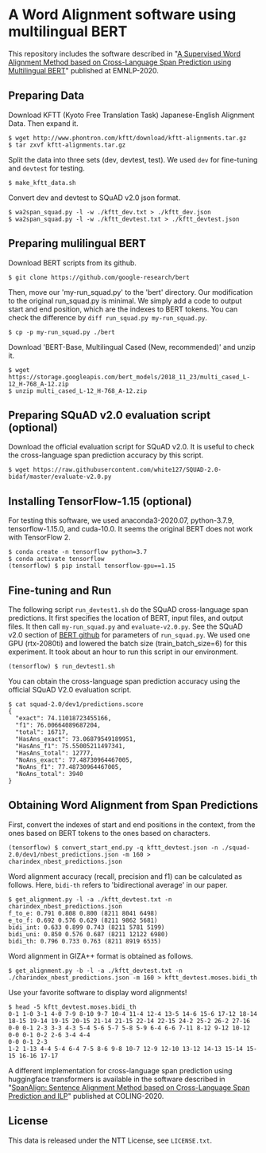 

# A Word Alignment software using multilingual BERT

This repository includes the software described in "[A Supervised Word Alignment Method based on Cross-Language Span Prediction using Multilingual BERT](https://www.aclweb.org/anthology/2020.emnlp-main.41/)" published at EMNLP-2020.

## Preparing Data

Download KFTT (Kyoto Free Translation Task) Japanese-English Alignment Data. Then expand it.

```
$ wget http://www.phontron.com/kftt/download/kftt-alignments.tar.gz
$ tar zxvf kftt-alignments.tar.gz
```

Split the data into three sets (dev, devtest, test). We used `dev` for fine-tuning and `devtest` for testing.

```
$ make_kftt_data.sh
```

Convert dev and devtest to SQuAD v2.0 json format.

```
$ wa2span_squad.py -l -w ./kftt_dev.txt > ./kftt_dev.json
$ wa2span_squad.py -l -w ./kftt_devtest.txt > ./kftt_devtest.json
```

## Preparing mulilingual BERT

Download BERT scripts from its github.

```
$ git clone https://github.com/google-research/bert
```

Then, move our 'my-run_squad.py' to the 'bert' directory. Our modification to the original run_squad.py is minimal. We simply add a code to output start and end position, which are the indexes to BERT tokens. You can check the difference by `diff run_squad.py my-run_squad.py`.

```
$ cp -p my-run_squad.py ./bert
```

Download 'BERT-Base, Multilingual Cased (New, recommended)' and unzip it.

```
$ wget https://storage.googleapis.com/bert_models/2018_11_23/multi_cased_L-12_H-768_A-12.zip
$ unzip multi_cased_L-12_H-768_A-12.zip
```

## Preparing SQuAD v2.0 evaluation script (optional)

Download the official evaluation script for SQuAD v2.0. It is useful to check the cross-language span prediction accuracy by this script.

```
$ wget https://raw.githubusercontent.com/white127/SQUAD-2.0-bidaf/master/evaluate-v2.0.py
```

## Installing TensorFlow-1.15 (optional)

For testing this software, we used anaconda3-2020.07, python-3.7.9, tensorflow-1.15.0, and cuda-10.0. It seems the original BERT does not work with TensorFlow 2.

```
$ conda create -n tensorflow python=3.7
$ conda activate tensorflow
(tensorflow) $ pip install tensorflow-gpu==1.15
```

## Fine-tuning and Run

The following script `run_devtest1.sh` do the SQuAD cross-language span predictions. It first specifies the location of BERT, input files, and output files. It then call `my-run_squad.py` and `evaluate-v2.0.py`. See the SQuAD v2.0 section of  [BERT github](https://github.com/google-research/bert) for parameters of `run_squad.py`. We used one GPU (rtx-2080ti) and lowered the batch size (train_batch_size=6) for this experiment. It took about an hour to run this script in our environment.

```
(tensorflow) $ run_devtest1.sh
```

You can obtain the cross-language span prediction accuracy using the official SQuAD V2.0 evaluation script.

```
$ cat squad-2.0/dev1/predictions.score
{
  "exact": 74.11018723455166,
  "f1": 76.00664089687204,
  "total": 16717,
  "HasAns_exact": 73.06879549189951,
  "HasAns_f1": 75.55005211497341,
  "HasAns_total": 12777,
  "NoAns_exact": 77.48730964467005,
  "NoAns_f1": 77.48730964467005,
  "NoAns_total": 3940
}
```

## Obtaining Word Alignment from Span Predictions

First, convert the indexes of start and end positions in the context, from the ones based on BERT tokens to the ones based on characters. 

```
(tensorflow) $ convert_start_end.py -q kftt_devtest.json -n ./squad-2.0/dev1/nbest_predictions.json -m 160 > charindex_nbest_predictions.json
```

Word alignment accuracy (recall, precision  and f1) can be calculated as follows. Here, `bidi-th` refers to 'bidirectional average' in our paper.

```
$ get_alignment.py -l -a ./kftt_devtest.txt -n charindex_nbest_predictions.json
f_to_e: 0.791 0.808 0.800 (8211 8041 6498)
e_to_f: 0.692 0.576 0.629 (8211 9862 5681)
bidi_int: 0.633 0.899 0.743 (8211 5781 5199)
bidi_uni: 0.850 0.576 0.687 (8211 12122 6980)
bidi_th: 0.796 0.733 0.763 (8211 8919 6535)
```

Word alignment in GIZA++ format is obtained as follows.

```
$ get_alignment.py -b -l -a ./kftt_devtest.txt -n ./charindex_nbest_predictions.json -m 160 > kftt_devtest.moses.bidi_th
```

Use your favorite software to display word alignments!

```
$ head -5 kftt_devtest.moses.bidi_th
0-1 1-0 3-1 4-0 7-9 8-10 9-7 10-4 11-4 12-4 13-5 14-6 15-6 17-12 18-14 18-15 19-14 19-15 20-15 21-14 21-15 22-14 22-15 24-2 25-2 26-2 27-16
0-0 0-1 2-3 3-3 4-3 5-4 5-6 5-7 5-8 5-9 6-4 6-6 7-11 8-12 9-12 10-12
0-0 0-1 0-2 2-6 3-4 4-4
0-0 0-1 2-3
1-2 1-13 4-4 5-4 6-4 7-5 8-6 9-8 10-7 12-9 12-10 13-12 14-13 15-14 15-15 16-16 17-17
```

A different implementation for cross-language span prediction using huggingface transformers is available in the software described in "[SpanAlign: Sentence Alignment Method based on Cross-Language Span Prediction and ILP](https://www.aclweb.org/anthology/2020.coling-main.418/)" published at COLING-2020.

## License

This data is released under the NTT License, see `LICENSE.txt`.

